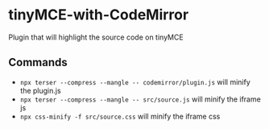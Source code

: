 # tinyMCE-with-CodeMirror
Plugin that will highlight the source code on tinyMCE





## Commands
- `npx terser --compress --mangle -- codemirror/plugin.js` will minify the plugin.js
- `npx terser --compress --mangle -- src/source.js` will minify the iframe js
- `npx css-minify -f src/source.css` will minify the iframe css
